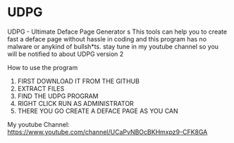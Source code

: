 # UDPG
UDPG - Ultimate Deface Page Generator
s
This tools can help you to create fast a deface page without hassle in coding and this program has no malware or anykind of bullsh*ts.
stay tune in my youtube channel so you will be notified to about UDPG version 2

How to use the program
1. FIRST DOWNLOAD IT FROM THE GITHUB
2. EXTRACT FILES
3. FIND THE UDPG PROGRAM
4. RIGHT CLICK RUN AS ADMINISTRATOR
5. THERE YOU GO CREATE A DEFACE PAGE AS YOU CAN 

My youtube Channel: https://www.youtube.com/channel/UCaPvNBOcBKHmxpz9-CFK8GA
